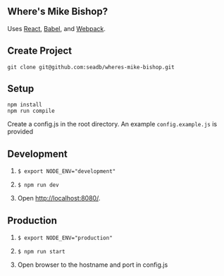 Where's Mike Bishop?
---

Uses [React](https://facebook.github.io/react/), [Babel](http://babeljs.io/), and [Webpack](http://webpack.github.io/).


Create Project
---
```
git clone git@github.com:seadb/wheres-mike-bishop.git
```


Setup
---

```
npm install
npm run compile
```

Create a config.js in the root directory.  An example `config.example.js` is
provided

Development
---
1. `$ export NODE_ENV="development"`

2. `$ npm run dev`

3. Open [http://localhost:8080/](http://localhost:8080/).

Production
---
1. `$ export NODE_ENV="production"`

2. `$ npm run start`

3. Open browser to the hostname and port in config.js
